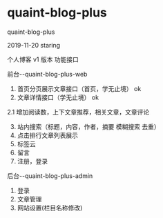 # quaint-blog-plus
quaint-blog-plus

2019-11-20 staring

个人博客 v1 版本 功能接口

前台--quaint-blog-plus-web

1. 首页分页展示文章接口（首页，学无止境） ok
2. 文章详情接口（学无止境） ok

2.1 增加阅读数，上下文章推荐，相关文章，文章评论

3. 站内搜索（标题，内容，作者，摘要 模糊搜索  去重）
5. 点击排行文章列表展示
6. 标签云
7. 留言
8. 注册，登录

后台--quaint-blog-plus-admin

1. 登录
2. 文章管理
3. 网站设置(栏目名称修改)

    